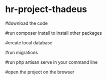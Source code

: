 # hr-project-thadeus

#download the code

#run composer install to install other packages

#create local database

#run migrations

#run php artisan serve in your command line

#open the project on the browser
